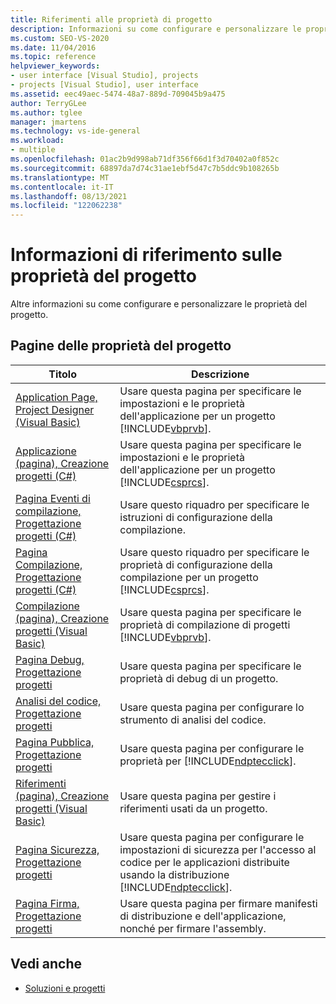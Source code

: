 ```yaml
---
title: Riferimenti alle proprietà di progetto
description: Informazioni su come configurare e personalizzare le proprietà del progetto.
ms.custom: SEO-VS-2020
ms.date: 11/04/2016
ms.topic: reference
helpviewer_keywords:
- user interface [Visual Studio], projects
- projects [Visual Studio], user interface
ms.assetid: eec49aec-5474-48a7-889d-709045b9a475
author: TerryGLee
ms.author: tglee
manager: jmartens
ms.technology: vs-ide-general
ms.workload:
- multiple
ms.openlocfilehash: 01ac2b9d998ab71df356f66d1f3d70402a0f852c
ms.sourcegitcommit: 68897da7d74c31ae1ebf5d47c7b5ddc9b108265b
ms.translationtype: MT
ms.contentlocale: it-IT
ms.lasthandoff: 08/13/2021
ms.locfileid: "122062238"
---
```

# <a name="project-properties-reference"></a>Informazioni di riferimento sulle proprietà del progetto

Altre informazioni su come configurare e personalizzare le proprietà del progetto.

## <a name="project-properties-pages"></a>Pagine delle proprietà del progetto

| Titolo | Descrizione |
| - | - |
| [Application Page, Project Designer (Visual Basic)](../../ide/reference/application-page-project-designer-visual-basic.md) | Usare questa pagina per specificare le impostazioni e le proprietà dell'applicazione per un progetto [!INCLUDE[vbprvb](../../code-quality/includes/vbprvb_md.md)]. |
| [Applicazione (pagina), Creazione progetti (C#)](../../ide/reference/application-page-project-designer-csharp.md) | Usare questa pagina per specificare le impostazioni e le proprietà dell'applicazione per un progetto [!INCLUDE[csprcs](../../data-tools/includes/csprcs_md.md)]. |
| [Pagina Eventi di compilazione, Progettazione progetti (C#)](../../ide/reference/build-events-page-project-designer-csharp.md) | Usare questo riquadro per specificare le istruzioni di configurazione della compilazione. |
| [Pagina Compilazione, Progettazione progetti (C#)](../../ide/reference/build-page-project-designer-csharp.md) | Usare questo riquadro per specificare le proprietà di configurazione della compilazione per un progetto [!INCLUDE[csprcs](../../data-tools/includes/csprcs_md.md)]. |
| [Compilazione (pagina), Creazione progetti (Visual Basic)](../../ide/reference/compile-page-project-designer-visual-basic.md) | Usare questa pagina per specificare le proprietà di compilazione di progetti [!INCLUDE[vbprvb](../../code-quality/includes/vbprvb_md.md)]. |
| [Pagina Debug, Progettazione progetti](../../ide/reference/debug-page-project-designer.md) | Usare questa pagina per specificare le proprietà di debug di un progetto. |
| [Analisi del codice, Progettazione progetti](../../ide/reference/code-analysis-project-designer.md) | Usare questa pagina per configurare lo strumento di analisi del codice. |
| [Pagina Pubblica, Progettazione progetti](../../ide/reference/publish-page-project-designer.md) | Usare questa pagina per configurare le proprietà per [!INCLUDE[ndptecclick](../../deployment/includes/ndptecclick_md.md)]. |
| [Riferimenti (pagina), Creazione progetti (Visual Basic)](../../ide/reference/references-page-project-designer-visual-basic.md) | Usare questa pagina per gestire i riferimenti usati da un progetto. |
| [Pagina Sicurezza, Progettazione progetti](../../ide/reference/security-page-project-designer.md) | Usare questa pagina per configurare le impostazioni di sicurezza per l'accesso al codice per le applicazioni distribuite usando la distribuzione [!INCLUDE[ndptecclick](../../deployment/includes/ndptecclick_md.md)]. |
| [Pagina Firma, Progettazione progetti](../../ide/reference/signing-page-project-designer.md) | Usare questa pagina per firmare manifesti di distribuzione e dell'applicazione, nonché per firmare l'assembly. |

## <a name="see-also"></a>Vedi anche

- [Soluzioni e progetti](../../ide/solutions-and-projects-in-visual-studio.md)
